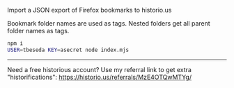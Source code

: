 Import a JSON export of Firefox bookmarks to historio.us

Bookmark folder names are used as tags. Nested folders get all parent folder names as tags.

```bash
npm i
USER=tbeseda KEY=asecret node index.mjs
```

---

Need a free historious account? Use my referral link to get extra "historifications": https://historio.us/referrals/MzE4OTQwMTYg/
